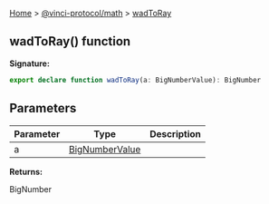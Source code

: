 [Home](./index.md) &gt; [@vinci-protocol/math](./math.md) &gt; [wadToRay](./math.wadtoray.md)

## wadToRay() function

<b>Signature:</b>

```typescript
export declare function wadToRay(a: BigNumberValue): BigNumber
```

## Parameters

| Parameter | Type                                       | Description |
| --------- | ------------------------------------------ | ----------- |
| a         | [BigNumberValue](./math.bignumbervalue.md) |             |

<b>Returns:</b>

BigNumber
